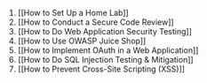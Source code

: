 1. [[How to Set Up a Home Lab]]
2. [[How to Conduct a Secure Code Review]]
3. [[How to Do Web Application Security Testing]]
4. [[How to Use OWASP Juice Shop]]
5. [[How to Implement OAuth in a Web Application]]
6. [[How to Do SQL Injection Testing & Mitigation]]
7. [[How to Prevent Cross-Site Scripting (XSS)]]
